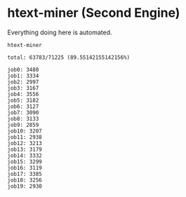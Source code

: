 # htext-miner (Second Engine)

Everything doing here is automated.

```
htext-miner

total: 63783/71225 (89.55142155142156%)

job0: 3480
job1: 3334
job2: 2997
job3: 3167
job4: 3556
job5: 3182
job6: 3127
job7: 3090
job8: 3133
job9: 2859
job10: 3207
job11: 2938
job12: 3213
job13: 3179
job14: 3332
job15: 3299
job16: 3119
job17: 3385
job18: 3256
job19: 2930
```